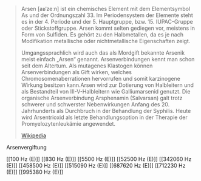 > Arsen [aʁˈzeːn] ist ein chemisches Element mit dem Elementsymbol As und der Ordnungszahl 33. Im Periodensystem der Elemente steht es in der 4. Periode und der 5. Hauptgruppe, bzw. 15. IUPAC-Gruppe oder Stickstoffgruppe. Arsen kommt selten gediegen vor, meistens in Form von Sulfiden. Es gehört zu den Halbmetallen, da es je nach Modifikation metallische oder nichtmetallische Eigenschaften zeigt.
>
> Umgangssprachlich wird auch das als Mordgift bekannte Arsenik meist einfach „Arsen“ genannt. Arsenverbindungen kennt man schon seit dem Altertum. Als mutagenes Klastogen können Arsenverbindungen als Gift wirken, welches Chromosomenaberrationen hervorrufen und somit karzinogene Wirkung besitzen kann.Arsen wird zur Dotierung von Halbleitern und als Bestandteil von III-V-Halbleitern wie Galliumarsenid genutzt. Die organische Arsenverbindung Arsphenamin (Salvarsan) galt trotz schwerer und schwerster Nebenwirkungen Anfang des 20. Jahrhunderts als Durchbruch in der Behandlung der Syphilis. Heute wird Arsentrioxid als letzte Behandlungsoption in der Therapie der Promyelozytenleukämie angewendet.
>
> [Wikipedia](https://de.wikipedia.org/wiki/Arsen)

Arsenvergiftung

[[100 Hz (E)]]
[[830 Hz (E)]]
[[5500 Hz (E)]]
[[52500 Hz (E)]]
[[342060 Hz (E)]]
[[458500 Hz (E)]]
[[515090 Hz (E)]]
[[687620 Hz (E)]]
[[712230 Hz (E)]]
[[995380 Hz (E)]]